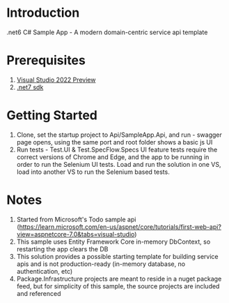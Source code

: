 # Introduction 
.net6 C# Sample App - A modern domain-centric service api template

# Prerequisites
1. [Visual Studio 2022 Preview](https://visualstudio.microsoft.com/vs/preview/)
2. [.net7 sdk](https://dotnet.microsoft.com/en-us/download/dotnet/7.0)

# Getting Started
1.	Clone, set the startup project to Api/SampleApp.Api, and run - swagger page opens, using the same port and root folder shows a basic js UI
2.	Run tests - Test.UI & Test.SpecFlow.Specs UI feature tests require the correct versions of Chrome and Edge, and the app to be running in order to run the Selenium UI tests. Load and run the solution in one VS, load into another VS to run the Selenium based tests. 

# Notes
1. Started from Microsoft's Todo sample api (<a href="https://learn.microsoft.com/en-us/aspnet/core/tutorials/first-web-api?view=aspnetcore-7.0&tabs=visual-studio" target="_blank">https://learn.microsoft.com/en-us/aspnet/core/tutorials/first-web-api?view=aspnetcore-7.0&tabs=visual-studio</a>)
2. This sample uses Entity Framework Core in-memory DbContext, so restarting the app clears the DB
3. This solution provides a possible starting template for building service apis and is not production-ready (in-memory database, no authentication, etc)
4. Package.Infrastructure projects are meant to reside in a nuget package feed, but for simplicity of this sample, the source projects are included and referenced
